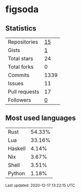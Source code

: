 # figsoda


## Statistics

<table>
    <tr>
        <td>Repositories</td>
        <td><a href="https://github.com/figsoda?tab=repositories">15</a></td>
    </tr>
    <tr>
        <td>Gists</td>
        <td><a href="https://gist.github.com/figsoda">1</a></td>
    </tr>
    <tr>
        <td>Total stars</td>
        <td>24</td>
    </tr>
    <tr>
        <td>Total forks</td>
        <td>0</td>
    </tr>
    <tr>
        <td>Commits</td>
        <td>1339</td>
    </tr>
    <tr>
        <td>Issues</td>
        <td>11</td>
    </tr>
    <tr>
        <td>Pull requests</td>
        <td>17</td>
    </tr>
    <tr>
        <td>Followers</td>
        <td><a href="https://github.com/figsoda?tab=followers">0</a></td>
    </tr>
</table>


## Most used languages

<table>
<tr><td>Rust</td><td>54.33%</td></tr>
<tr><td>Lua</td><td>33.16%</td></tr>
<tr><td>Haskell</td><td>4.14%</td></tr>
<tr><td>Nix</td><td>3.67%</td></tr>
<tr><td>Shell</td><td>3.51%</td></tr>
<tr><td>Python</td><td>1.18%</td></tr>
</table>


<sub>Last updated: 2020-12-17 13:22:15 UTC</sub>
